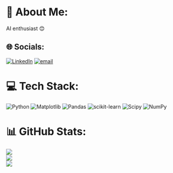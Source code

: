 # 💫 About Me:
 AI enthusiast 😊


## 🌐 Socials:
[![LinkedIn](https://img.shields.io/badge/LinkedIn-%230077B5.svg?logo=linkedin&logoColor=white)](https://linkedin.com/in/https://www.linkedin.com/in/nivetha-r-8777a8350/overlay/about-this-profile/?lipi=urn%3Ali%3Apage%3Ad_flagship3_profile_view_base%3BWTC%2F3Vi%2FQCWLImR1YmQRmg%3D%3D) [![email](https://img.shields.io/badge/Email-D14836?logo=gmail&logoColor=white)](mailto:nivetharamesh1997@gmail.com) 

# 💻 Tech Stack:
![Python](https://img.shields.io/badge/python-3670A0?style=for-the-badge&logo=python&logoColor=ffdd54) ![Matplotlib](https://img.shields.io/badge/Matplotlib-%23ffffff.svg?style=for-the-badge&logo=Matplotlib&logoColor=black) ![Pandas](https://img.shields.io/badge/pandas-%23150458.svg?style=for-the-badge&logo=pandas&logoColor=white) ![scikit-learn](https://img.shields.io/badge/scikit--learn-%23F7931E.svg?style=for-the-badge&logo=scikit-learn&logoColor=white) ![Scipy](https://img.shields.io/badge/SciPy-%230C55A5.svg?style=for-the-badge&logo=scipy&logoColor=%white) ![NumPy](https://img.shields.io/badge/numpy-%23013243.svg?style=for-the-badge&logo=numpy&logoColor=white)
# 📊 GitHub Stats:
![](https://github-readme-stats.vercel.app/api?username=NivethaR97&theme=dark&hide_border=false&include_all_commits=false&count_private=false)<br/>
![](https://nirzak-streak-stats.vercel.app/?user=NivethaR97&theme=dark&hide_border=false)<br/>
![](https://github-readme-stats.vercel.app/api/top-langs/?username=NivethaR97&theme=dark&hide_border=false&include_all_commits=false&count_private=false&layout=compact)

<!-- Proudly created with GPRM ( https://gprm.itsvg.in ) -->
